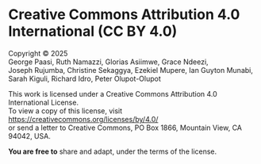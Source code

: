 # Creative Commons Attribution 4.0 International (CC BY 4.0)

Copyright © 2025  
George Paasi, Ruth Namazzi, Glorias Asiimwe, Grace Ndeezi,  
Joseph Rujumba, Christine Sekaggya, Ezekiel Mupere, Ian Guyton Munabi,  
Sarah Kiguli, Richard Idro, Peter Olupot-Olupot

This work is licensed under a Creative Commons Attribution 4.0 International License.  
To view a copy of this license, visit https://creativecommons.org/licenses/by/4.0/  
or send a letter to Creative Commons, PO Box 1866, Mountain View, CA 94042, USA.

**You are free to** share and adapt, under the terms of the license.  
